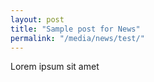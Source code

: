 ```yaml
---
layout: post
title: "Sample post for News"
permalink: "/media/news/test/"
---
```

Lorem ipsum sit amet
